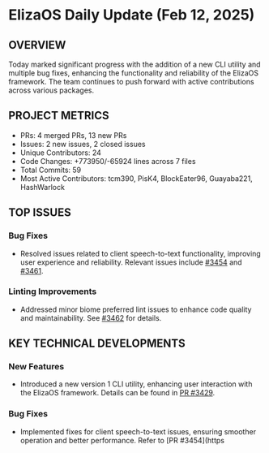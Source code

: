 # ElizaOS Daily Update (Feb 12, 2025)

## OVERVIEW 
Today marked significant progress with the addition of a new CLI utility and multiple bug fixes, enhancing the functionality and reliability of the ElizaOS framework. The team continues to push forward with active contributions across various packages.

## PROJECT METRICS
- PRs: 4 merged PRs, 13 new PRs
- Issues: 2 new issues, 2 closed issues
- Unique Contributors: 24
- Code Changes: +773950/-65924 lines across 7 files
- Total Commits: 59
- Most Active Contributors: tcm390, PisK4, BlockEater96, Guayaba221, HashWarlock

## TOP ISSUES
### Bug Fixes
- Resolved issues related to client speech-to-text functionality, improving user experience and reliability. Relevant issues include [#3454](https://github.com/elizaos/eliza/issues/3454) and [#3461](https://github.com/elizaos/eliza/issues/3461).

### Linting Improvements
- Addressed minor biome preferred lint issues to enhance code quality and maintainability. See [#3462](https://github.com/elizaos/eliza/issues/3462) for details.

## KEY TECHNICAL DEVELOPMENTS
### New Features
- Introduced a new version 1 CLI utility, enhancing user interaction with the ElizaOS framework. Details can be found in [PR #3429](https://github.com/elizaos/eliza/pull/3429).

### Bug Fixes
- Implemented fixes for client speech-to-text issues, ensuring smoother operation and better performance. Refer to [PR #3454](https
